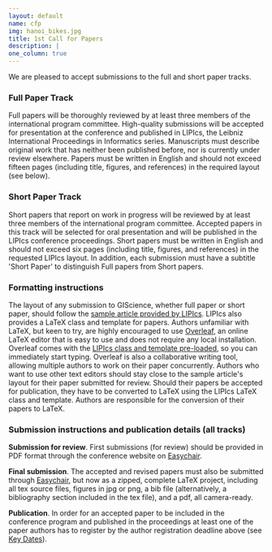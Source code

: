 ```yaml
---
layout: default
name: cfp
img: hanoi_bikes.jpg
title: 1st Call for Papers
description: |
one_column: true
---
```


We are pleased to accept submissions to the full and short paper tracks.

### Full Paper Track

Full papers will be thoroughly reviewed by at least three members of the international program committee. High-quality submissions will be accepted for presentation at the conference and published in LIPIcs, the Leibniz International Proceedings in Informatics series. Manuscripts must describe original work that has neither been published before, nor is currently under review elsewhere. Papers must be written in English and should not exceed fifteen pages (including title, figures, and references) in the required layout (see below).

### Short Paper Track

Short papers that report on work in progress will be reviewed by at least three members of the international program committee. Accepted papers in this track will be selected for oral presentation and will be published in the LIPIcs conference proceedings.
Short papers must be written in English and should not exceed six pages (including title, figures, and references) in the requested LIPIcs layout. In addition, each submission must have a subtitle 'Short Paper' to distinguish Full papers from Short papers.

### Formatting instructions

The layout of any submission to GIScience, whether full paper or short paper, should follow the [sample article provided by LIPIcs](http://drops.dagstuhl.de/styles/lipics-v2016/lipics-v2016-authors.tgz). LIPIcs also provides a LaTeX class and template for papers. Authors unfamiliar with LaTeX, but keen to try, are highly encouraged to use [Overleaf](http://www.overleaf.com), an online LaTeX editor that is easy to use and does not require any local installation. Overleaf comes with the [LIPIcs class and template pre-loaded](https://www.overleaf.com/latex/templates/article-for-the-lipics-series/qmwncxspzfst), so you can immediately start typing. Overleaf is also a collaborative writing tool, allowing multiple authors to work on their paper concurrently. Authors who want to use other text editors should stay close to the sample article's layout for their paper submitted for review. Should their papers be accepted for publication, they have to be converted to LaTeX using the LIPIcs LaTeX class and template. Authors are responsible for the conversion of their papers to LaTeX. 

### Submission instructions and publication details (all tracks)

**Submission for review**. First submissions (for review) should be provided in PDF format through the conference website on [Easychair](https://easychair.org/conferences/?conf=giscience2023).

**Final submission**. The accepted and revised papers must also be submitted through [Easychair](https://easychair.org/conferences/?conf=giscience2023), but now as a zipped, complete LaTeX project, including all tex source files, figures in jpg or png, a bib file (alternatively, a bibliography section included in the tex file), and a pdf, all camera-ready.

**Publication**. In order for an accepted paper to be included in the conference program and published in the proceedings at least one of the paper authors has to register by the author registration deadline above (see <a href="#dates">Key Dates</a>).
